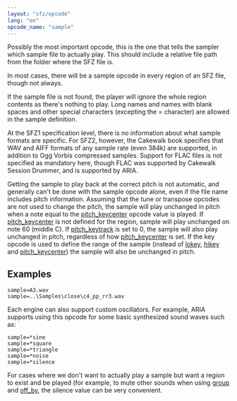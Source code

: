 ```yaml
---
layout: "sfz/opcode"
lang: "en"
opcode_name: "sample"
---
```

Possibly the most important opcode, this is the one that tells the sampler which
sample file to actually play. This should include a relative file path from the
folder where the SFZ file is.

In most cases, there will be a sample opcode in every region of an SFZ file,
though not always.

If the sample file is not found, the player will ignore the whole region
contents as there's nothing to play. Long names and names with blank spaces and
other special characters (excepting the = character) are allowed in the sample
definition.

At the SFZ1 specification level, there is no information about what sample
formats are specific. For SFZ2, however, the Cakewalk book specifies that WAV
and AIFF formats of any sample rate (even 384k) are supported, in addition to
Ogg Vorbis compressed samples. Support for FLAC files is not specified as
mandatory here, though FLAC was supported by Cakewalk Session Drummer, and is
supported by ARIA.

Getting the sample to play back at the correct pitch is not automatic, and
generally can't be done with the sample opcode alone, even if the file name
includes pitch information. Assuming that the tune or transpose opcodes are not
used to change the pitch, the sample will play unchanged in pitch when a note
equal to the [pitch_keycenter](pitch_keycenter) opcode value is played.
If [pitch_keycenter](pitch_keycenter) is not defined for the region, sample will
play unchanged on note 60 (middle C). If [pitch_keytrack](pitch_keytrack)
is set to 0, the sample will also play unchanged in pitch,
regardless of how [pitch_keycenter](pitch_keycenter) is set.
If the key opcode is used to define the range of the sample (instead of [lokey](lokey),
[hikey](lokey) and [pitch_keycenter](pitch_keycenter)) the sample will also
be unchanged in pitch.

## Examples

```
sample=A3.wav
sample=..\Samples\close\c4_pp_rr3.wav
```

Each engine can also support custom oscillators. For example, ARIA supports
using this opcode for some basic synthesized sound waves such as:

```
sample=*sine
sample=*square
sample=*triangle
sample=*noise
sample=*silence
```

For cases where we don't want to actually play a sample but want a region to
exist and be played (for example, to mute other sounds when using
[group](/opcodes/group) and [off_by](/opcodes/off_by), the silence
value can be very convenient.
